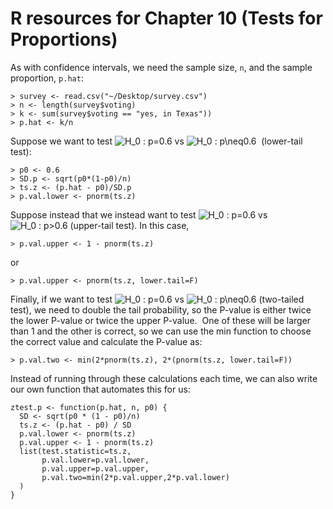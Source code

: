 # R resources for Chapter 10 (Tests for Proportions)

As with confidence intervals, we need the sample size, `n`, and the sample proportion, `p.hat`:

	> survey <- read.csv("~/Desktop/survey.csv")
	> n <- length(survey$voting)
	> k <- sum(survey$voting == "yes, in Texas"))  
	> p.hat <- k/n

Suppose we want to test ![H_0 : p=0.6](http://chart.apis.google.com/chart?cht=tx&chl=p=0.6) vs ![H_0 : p\\neq0.6](http://chart.apis.google.com/chart?cht=tx&chl=p<0.6)  (lower-tail test): 

	> p0 <- 0.6
	> SD.p <- sqrt(p0*(1-p0)/n)
	> ts.z <- (p.hat - p0)/SD.p
	> p.val.lower <- pnorm(ts.z)

Suppose instead that we instead want to test ![H_0 : p=0.6](http://chart.apis.google.com/chart?cht=tx&chl=p=0.6) vs ![H_0 : p>0.6](http://chart.apis.google.com/chart?cht=tx&chl=p>0.6) (upper-tail test). In this case,

	> p.val.upper <- 1 - pnorm(ts.z)
	
or
	
	> p.val.upper <- pnorm(ts.z, lower.tail=F)
	
Finally, if we want to test ![H_0 : p=0.6](http://chart.apis.google.com/chart?cht=tx&chl=p=0.6) vs ![H_0 : p\\neq0.6](http://chart.apis.google.com/chart?cht=tx&chl=p\\neq0.6) (two-tailed test), we need to double the tail probability, so the P-value is either twice the lower P-value or twice the upper P-value.  One of these will be larger than 1 and the other is correct, so we can use the min function to choose the correct value and calculate the P-value as:

	> p.val.two <- min(2*pnorm(ts.z), 2*(pnorm(ts.z, lower.tail=F))

Instead of running through these calculations each time, we can also write our own function that automates this for us:

	ztest.p <- function(p.hat, n, p0) {  
	  SD <- sqrt(p0 * (1 - p0)/n)
	  ts.z <- (p.hat - p0) / SD  
	  p.val.lower <- pnorm(ts.z)  
	  p.val.upper <- 1 - pnorm(ts.z)   
	  list(test.statistic=ts.z,  
	       p.val.lower=p.val.lower,  
	       p.val.upper=p.val.upper,  
	       p.val.two=min(2*p.val.upper,2*p.val.lower)  
	  )  
	}
